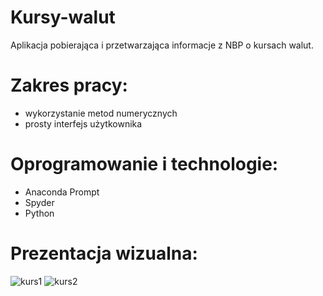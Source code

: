 # Kursy-walut
Aplikacja pobierająca i przetwarzająca informacje z NBP o kursach walut.

# Zakres pracy:
- wykorzystanie metod numerycznych
- prosty interfejs użytkownika


# Oprogramowanie i technologie:
- Anaconda Prompt
- Spyder
- Python

# Prezentacja wizualna:
![kurs1](https://user-images.githubusercontent.com/79221362/138924732-e36c47a7-d8de-41e2-b34d-0f9fe45da5f1.png)
![kurs2](https://user-images.githubusercontent.com/79221362/138924768-7d13cda8-2654-4a3b-9262-e1b9590b802d.png)
